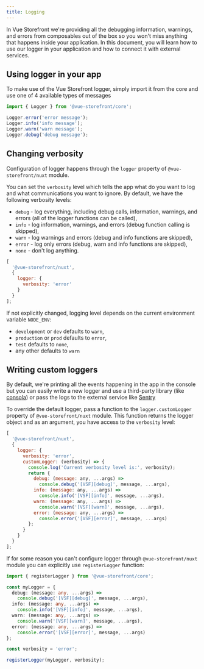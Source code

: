 ```yaml
---
title: Logging
---
```


In Vue Storefront we're providing all the debugging information, warnings, and errors from composables out of the box so you won't miss anything that happens inside your application. In this document, you will learn how to use our logger in your application and how to connect it with external services.

## Using logger in your app

To make use of the Vue Storefront logger, simply import it from the core and use one of 4 available types of messages

```js
import { Logger } from '@vue-storefront/core';

Logger.error('error message');
Logger.info('info message');
Logger.warn('warn message');
Logger.debug('debug message');
```

## Changing verbosity

Configuration of logger happens through the `logger` property of `@vue-storefront/nuxt` module.

You can set the `verbosity` level which tells the app what do you want to log and what communications you want to ignore. By default, we have the following verbosity levels:

- `debug` - log everything, including debug calls, information, warnings, and errors (all of the logger functions can be called),
- `info` - log information, warnings, and errors (debug function calling is skipped),
- `warn` - log warnings and errors (debug and info functions are skipped),
- `error` - log only errors (debug, warn and info functions are skipped),
- `none` - don't log anything.

```js
[
  '@vue-storefront/nuxt',
  {
    logger: {
      verbosity: 'error'
    }
  }
];
```

If not explicitly changed, logging level depends on the current environment variable `NODE_ENV`:

- `development` or `dev` defaults to `warn`,
- `production` or `prod` defaults to `error`,
- `test` defaults to `none`,
- any other defaults to `warn`

## Writing custom loggers

By default, we're printing all the events happening in the app in the console but you can easily write a new logger and use a third-party library (like [consola](https://github.com/nuxt-contrib/consola)) or pass the logs to the external service like [Sentry](https://sentry.io/welcome/)

To override the default logger, pass a function to the `logger.customLogger` property of `@vue-storefront/nuxt` module. This function returns the logger object and as an argument, you have access to the `verbosity` level:

```js
[
  '@vue-storefront/nuxt',
  {
    logger: {
      verbosity: 'error',
      customLogger: (verbosity) => {
        console.log('Current verbosity level is:', verbosity);
        return {
          debug: (message: any, ...args) =>
            console.debug('[VSF][debug]', message, ...args),
          info: (message: any, ...args) =>
            console.info('[VSF][info]', message, ...args),
          warn: (message: any, ...args) =>
            console.warn('[VSF][warn]', message, ...args),
          error: (message: any, ...args) =>
            console.error('[VSF][error]', message, ...args)
        };
      }
    }
  }
];
```

<alert type="details" title="Configuring logger outside Vue Storefront Nuxt module">

If for some reason you can't configure logger through `@vue-storefront/nuxt` module you can explicitly use `registerLogger` function:

```ts
import { registerLogger } from '@vue-storefront/core';

const myLogger = {
  debug: (message: any, ...args) =>
    console.debug('[VSF][debug]', message, ...args),
  info: (message: any, ...args) =>
    console.info('[VSF][info]', message, ...args),
  warn: (message: any, ...args) =>
    console.warn('[VSF][warn]', message, ...args),
  error: (message: any, ...args) =>
    console.error('[VSF][error]', message, ...args)
};

const verbosity = 'error';

registerLogger(myLogger, verbosity);
```

</alert>
